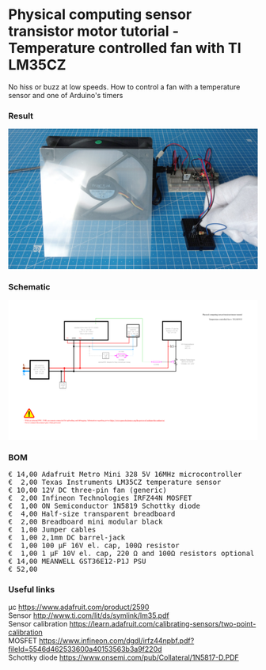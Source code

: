 # Physical computing sensor transistor motor tutorial - Temperature controlled fan with TI LM35CZ

No hiss or buzz at low speeds. How to control a fan with a temperature sensor and one of Arduino's timers

### Result

![](Assets/11a%20result.jpg)

### Schematic

![](Assets/11a%20schematic.png)

### BOM

<pre>
€ 14,00 Adafruit Metro Mini 328 5V 16MHz microcontroller
€  2,00 Texas Instruments LM35CZ temperature sensor
€ 10,00 12V DC three-pin fan (generic)
€  2,00 Infineon Technologies IRFZ44N MOSFET
€  1,00 ON Semiconductor 1N5819 Schottky diode
€  4,00 Half-size transparent breadboard
€  2,00 Breadboard mini modular black
€  1,00 Jumper cables
€  1,00 2,1mm DC barrel-jack
€  1,00 100 µF 16V el. cap, 100Ω resistor
€  1,00 1 µF 10V el. cap, 220 Ω and 100Ω resistors optional
€ 14,00 MEANWELL GST36E12-P1J PSU
€ 52,00
</pre>  

### Useful links  

μc https://www.adafruit.com/product/2590  
Sensor http://www.ti.com/lit/ds/symlink/lm35.pdf  
Sensor calibration https://learn.adafruit.com/calibrating-sensors/two-point-calibration  
MOSFET https://www.infineon.com/dgdl/irfz44npbf.pdf?fileId=5546d462533600a40153563b3a9f220d  
Schottky diode https://www.onsemi.com/pub/Collateral/1N5817-D.PDF  
